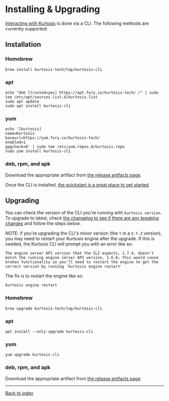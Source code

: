 Installing & Upgrading
======================
[Interacting with Kurtosis][using-the-cli] is done via a CLI. The following methods are currently supported:

Installation
------------
### Homebrew
```
brew install kurtosis-tech/tap/kurtosis-cli
```

### apt
```
echo "deb [trusted=yes] https://apt.fury.io/kurtosis-tech/ /" | sudo tee /etc/apt/sources.list.d/kurtosis.list
sudo apt update
sudo apt install kurtosis-cli
```

### yum
```
echo '[kurtosis]
name=Kurtosis
baseurl=https://yum.fury.io/kurtosis-tech/
enabled=1
gpgcheck=0' | sudo tee /etc/yum.repos.d/kurtosis.repo
sudo yum install kurtosis-cli
```

### deb, rpm, and apk
Download the appropriate artifact from [the release artifacts page][release-artifacts].

Once the CLI is installed, [the quickstart is a great place to get started][quickstart].


Upgrading
---------
You can check the version of the CLI you're running with `kurtosis version`. To upgrade to latest, check [the changelog to see if there are any breaking changes][cli-changelog] and follow the steps below. 

NOTE: if you're upgrading the CLI's minor version (the `Y` in a `X.Y.Z` version), you may need to restart your Kurtosis engine after the upgrade. If this is needed, the Kurtosis CLI will prompt you with an error like so:
```
The engine server API version that the CLI expects, 1.7.4, doesn't match the running engine server API version, 1.6.8; this would cause broken functionality so you'll need to restart the engine to get the correct version by running 'kurtosis engine restart'
```
The fix is to restart the engine like so:
```
kurtosis engine restart
```

### Homebrew
```
brew upgrade kurtosis-tech/tap/kurtosis-cli
```

### apt
```
apt install --only-upgrade kurtosis-cli
```

### yum
```
yum upgrade kurtosis-cli
```

### deb, rpm, and apk
Download the appropriate artifact from [the release artifacts page][release-artifacts].

---

[Back to index](https://docs.kurtosistech.com)

[using-the-cli]: ./using-the-cli
[lib-documentation]: ./kurtosis-client/lib-documentation
[quickstart]: https://github.com/kurtosis-tech/kurtosis-onboarding-experience/tree/master#kurtosis-ethereum-quickstart
[release-artifacts]: https://github.com/kurtosis-tech/kurtosis-cli-release-artifacts/releases
[cli-changelog]: ./kurtosis-cli/changelog
